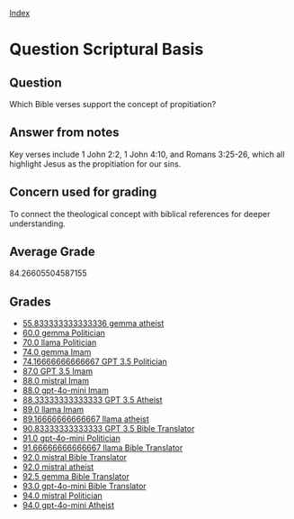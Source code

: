 
[Index](../../index.md)
# Question Scriptural Basis
## Question
Which Bible verses support the concept of propitiation?

## Answer from notes
Key verses include 1 John 2:2, 1 John 4:10, and Romans 3:25-26, which all highlight Jesus as the propitiation for our sins.

## Concern used for grading
To connect the theological concept with biblical references for deeper understanding.

## Average Grade
84.26605504587155

## Grades
 * [55.833333333333336 gemma atheist](../answers/gemma_atheist/Scriptural_Basis.md)
 * [60.0 gemma Politician](../answers/gemma_Politician/Scriptural_Basis.md)
 * [70.0 llama Politician](../answers/llama_Politician/Scriptural_Basis.md)
 * [74.0 gemma Imam](../answers/gemma_Imam/Scriptural_Basis.md)
 * [74.16666666666667 GPT 3.5 Politician](../answers/GPT_3.5_Politician/Scriptural_Basis.md)
 * [87.0 GPT 3.5 Imam](../answers/GPT_3.5_Imam/Scriptural_Basis.md)
 * [88.0 mistral Imam](../answers/mistral_Imam/Scriptural_Basis.md)
 * [88.0 gpt-4o-mini Imam](../answers/gpt-4o-mini_Imam/Scriptural_Basis.md)
 * [88.33333333333333 GPT 3.5 Atheist](../answers/GPT_3.5_Atheist/Scriptural_Basis.md)
 * [89.0 llama Imam](../answers/llama_Imam/Scriptural_Basis.md)
 * [89.16666666666667 llama atheist](../answers/llama_atheist/Scriptural_Basis.md)
 * [90.83333333333333 GPT 3.5 Bible Translator](../answers/GPT_3.5_Bible_Translator/Scriptural_Basis.md)
 * [91.0 gpt-4o-mini Politician](../answers/gpt-4o-mini_Politician/Scriptural_Basis.md)
 * [91.66666666666667 llama Bible Translator](../answers/llama_Bible_Translator/Scriptural_Basis.md)
 * [92.0 mistral Bible Translator](../answers/mistral_Bible_Translator/Scriptural_Basis.md)
 * [92.0 mistral atheist](../answers/mistral_atheist/Scriptural_Basis.md)
 * [92.5 gemma Bible Translator](../answers/gemma_Bible_Translator/Scriptural_Basis.md)
 * [93.0 gpt-4o-mini Bible Translator](../answers/gpt-4o-mini_Bible_Translator/Scriptural_Basis.md)
 * [94.0 mistral Politician](../answers/mistral_Politician/Scriptural_Basis.md)
 * [94.0 gpt-4o-mini Atheist](../answers/gpt-4o-mini_Atheist/Scriptural_Basis.md)
